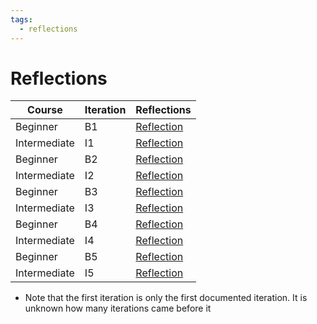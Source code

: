 ```yaml
---
tags:
  - reflections
---
```


# Reflections

Course      |Iteration |Reflections
------------|----------|-----------------------------
Beginner    |B1        |[Reflection](20230911/20230911_richel.md)
Intermediate|I1        |[Reflection](20231211/20231211_richel.md)
Beginner    |B2        |[Reflection](20240419/20240419_richel.md)
Intermediate|I2        |[Reflection](20240524/20240524_richel.md)
Beginner    |B3        |[Reflection](20240925/20240925_richel.md)
Intermediate|I3        |[Reflection](20241111/20241111_richel.md)
Beginner    |B4        |[Reflection](20250319/20250319_richel.md)
Intermediate|I4        |[Reflection](20250523/20250523_richel.md)
Beginner    |B5        |[Reflection](20250915/20250915_richel.md)
Intermediate|I5        |[Reflection](20251118/20251118_richel.md)

- Note that the first iteration is only the first documented iteration.
  It is unknown how many iterations came before it
